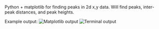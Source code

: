 Python + matplotlib for finding peaks in 2d x,y data. Will find peaks, inter-peak distances, and peak heights.

Example output:
![Matplotlib output](https://github.com/rjshade/PeakFinder/raw/master/output/data.csv_out.png)
![Terminal output](https://github.com/rjshade/PeakFinder/raw/master/output/data.csv_out_terminal.png)

